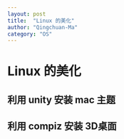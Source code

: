 ```yaml
---
layout: post
title:  "Linux 的美化"
author: "Qingchuan-Ma"
category: "OS"
---
```


# Linux 的美化

## 利用 unity 安装 mac 主题




## 利用 compiz 安装 3D桌面
